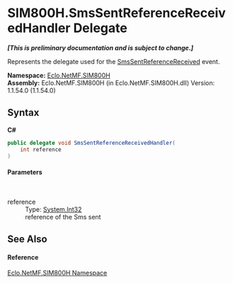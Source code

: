 # SIM800H.SmsSentReferenceReceivedHandler Delegate
 _**\[This is preliminary documentation and is subject to change.\]**_

Represents the delegate used for the <a href="E_Eclo_NetMF_SIM800H_SIM800H_SmsSentReferenceReceived">SmsSentReferenceReceived</a> event.

**Namespace:**&nbsp;<a href="N_Eclo_NetMF_SIM800H">Eclo.NetMF.SIM800H</a><br />**Assembly:**&nbsp;Eclo.NetMF.SIM800H (in Eclo.NetMF.SIM800H.dll) Version: 1.1.54.0 (1.1.54.0)

## Syntax

**C#**<br />
``` C#
public delegate void SmsSentReferenceReceivedHandler(
	int reference
)
```


#### Parameters
&nbsp;<dl><dt>reference</dt><dd>Type: <a href="http://msdn2.microsoft.com/en-us/library/td2s409d" target="_blank">System.Int32</a><br />reference of the Sms sent</dd></dl>

## See Also


#### Reference
<a href="N_Eclo_NetMF_SIM800H">Eclo.NetMF.SIM800H Namespace</a><br />